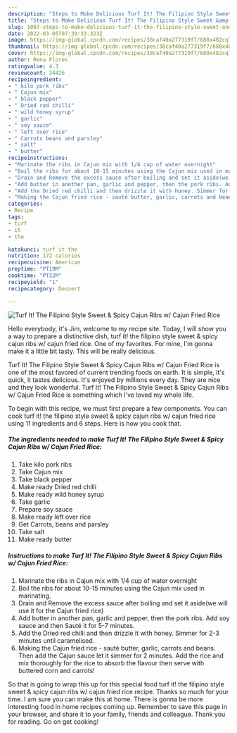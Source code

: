 ```yaml
---
description: "Steps to Make Delicious Turf It! The Filipino Style Sweet &amp;amp; Spicy Cajun Ribs w/ Cajun Fried Rice"
title: "Steps to Make Delicious Turf It! The Filipino Style Sweet &amp;amp; Spicy Cajun Ribs w/ Cajun Fried Rice"
slug: 1097-steps-to-make-delicious-turf-it-the-filipino-style-sweet-and-amp-spicy-cajun-ribs-w-cajun-fried-rice
date: 2022-03-05T07:39:33.323Z
image: https://img-global.cpcdn.com/recipes/38caf40a277319f7/680x482cq70/turf-it-the-filipino-style-sweet-spicy-cajun-ribs-w-cajun-fried-rice-recipe-main-photo.jpg
thumbnail: https://img-global.cpcdn.com/recipes/38caf40a277319f7/680x482cq70/turf-it-the-filipino-style-sweet-spicy-cajun-ribs-w-cajun-fried-rice-recipe-main-photo.jpg
cover: https://img-global.cpcdn.com/recipes/38caf40a277319f7/680x482cq70/turf-it-the-filipino-style-sweet-spicy-cajun-ribs-w-cajun-fried-rice-recipe-main-photo.jpg
author: Rena Flores
ratingvalue: 4.3
reviewcount: 34426
recipeingredient:
- " kilo pork ribs"
- " Cajun mix"
- " black pepper"
- " Dried red chilli"
- " wild honey syrup"
- " garlic"
- " soy sauce"
- " left over rice"
- " Carrots beans and parsley"
- " salt"
- " butter"
recipeinstructions:
- "Marinate the ribs in Cajun mix with 1/4 cup of water overnight"
- "Boil the ribs for about 10-15 minutes using the Cajun mix used in marinating."
- "Drain and Remove the excess sauce after boiling and set it aside(we will use it for the Cajun fried rice)"
- "Add butter in another pan, garlic and pepper, then the pork ribs. Add soy sauce and then Sauté it for 5-7 minutes."
- "Add the Dried red chilli and then drizzle it with honey. Simmer for 2-3 minutes until caramelised."
- "Making the Cajun fried rice - sauté butter, garlic, carrots and beans. Then add the Cajun sauce let it simmer for 2 minutes. Add the rice and mix thoroughly for the rice to absorb the flavour then serve with buttered corn and carrots!"
categories:
- Recipe
tags:
- turf
- it
- the

katakunci: turf it the 
nutrition: 172 calories
recipecuisine: American
preptime: "PT19M"
cooktime: "PT32M"
recipeyield: "1"
recipecategory: Dessert

---
```



![Turf It! The Filipino Style Sweet &amp; Spicy Cajun Ribs w/ Cajun Fried Rice](https://img-global.cpcdn.com/recipes/38caf40a277319f7/680x482cq70/turf-it-the-filipino-style-sweet-spicy-cajun-ribs-w-cajun-fried-rice-recipe-main-photo.jpg)

Hello everybody, it's Jim, welcome to my recipe site. Today, I will show you a way to prepare a distinctive dish, turf it! the filipino style sweet &amp; spicy cajun ribs w/ cajun fried rice. One of my favorites. For mine, I'm gonna make it a little bit tasty. This will be really delicious.

Turf It! The Filipino Style Sweet &amp; Spicy Cajun Ribs w/ Cajun Fried Rice is one of the most favored of current trending foods on earth. It is simple, it's quick, it tastes delicious. It's enjoyed by millions every day. They are nice and they look wonderful. Turf It! The Filipino Style Sweet &amp; Spicy Cajun Ribs w/ Cajun Fried Rice is something which I've loved my whole life.




To begin with this recipe, we must first prepare a few components. You can cook turf it! the filipino style sweet &amp; spicy cajun ribs w/ cajun fried rice using 11 ingredients and 6 steps. Here is how you cook that.

<!--inarticleads1-->

##### The ingredients needed to make Turf It! The Filipino Style Sweet &amp; Spicy Cajun Ribs w/ Cajun Fried Rice:

1. Take  kilo pork ribs
1. Take  Cajun mix
1. Take  black pepper
1. Make ready  Dried red chilli
1. Make ready  wild honey syrup
1. Take  garlic
1. Prepare  soy sauce
1. Make ready  left over rice
1. Get  Carrots, beans and parsley
1. Take  salt
1. Make ready  butter




<!--inarticleads2-->

##### Instructions to make Turf It! The Filipino Style Sweet &amp; Spicy Cajun Ribs w/ Cajun Fried Rice:

1. Marinate the ribs in Cajun mix with 1/4 cup of water overnight
1. Boil the ribs for about 10-15 minutes using the Cajun mix used in marinating.
1. Drain and Remove the excess sauce after boiling and set it aside(we will use it for the Cajun fried rice)
1. Add butter in another pan, garlic and pepper, then the pork ribs. Add soy sauce and then Sauté it for 5-7 minutes.
1. Add the Dried red chilli and then drizzle it with honey. Simmer for 2-3 minutes until caramelised.
1. Making the Cajun fried rice - sauté butter, garlic, carrots and beans. Then add the Cajun sauce let it simmer for 2 minutes. Add the rice and mix thoroughly for the rice to absorb the flavour then serve with buttered corn and carrots!




So that is going to wrap this up for this special food turf it! the filipino style sweet &amp; spicy cajun ribs w/ cajun fried rice recipe. Thanks so much for your time. I am sure you can make this at home. There is gonna be more interesting food in home recipes coming up. Remember to save this page in your browser, and share it to your family, friends and colleague. Thank you for reading. Go on get cooking!
